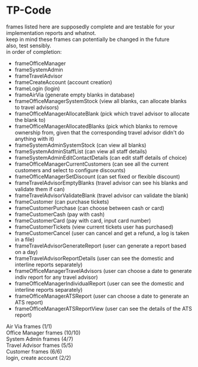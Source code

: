 # TP-Code

frames listed here are supposedly complete and are testable for your implementation reports and whatnot. <br>
keep in mind these frames can potentially be changed in the future <br>
also, test sensibly. <br>
in order of completion: <br>

- frameOfficeManager <br>
- frameSystemAdmin <br>
- frameTravelAdvisor <br>
- frameCreateAccount (account creation)<br>
- frameLogin (login) <br> 
- frameAirVia (generate empty blanks in database) <br>
- frameOfficeManagerSystemStock (view all blanks, can allocate blanks to travel advisors)<br>
- frameOfficeManagerAllocateBlank (pick which travel advisor to allocate the blank to)<br>
- frameOfficeManagerAllocatedBlanks (pick which blanks to remove ownership from, given that the corresponding travel advisor didn't do anything with it) <br>
- frameSystemAdminSystemStock (can view all blanks) <br>
- frameSystemAdminStaffList (can view all staff details) <br>
- frameSystemAdminEditContactDetails (can edit staff details of choice) <br>
- frameOfficeManagerCurrentCustomers (can see all the current customers and select to configure discounts) <br>
- frameOfficeManagerSetDiscount (can set fixed or flexible discount)
- frameTravelAdvisorEmptyBlanks (travel advisor can see his blanks and validate them if can)
- frameTravelAdvisorValidateBlank (travel advisor can validate the blank)
- frameCustomer (can purchase tickets)
- frameCustomerPurchase (can choose between cash or card)
- frameCustomerCash (pay with cash)
- frameCustomerCard (pay with card, input card number)
- frameCustomerTickets (view current tickets user has purchased)
- frameCustomerCancel (user can cancel and get a refund, a log is taken in a file)
- frameTravelAdvisorGenerateReport (user can generate a report based on a day)
- frameTravelAdvisorReportDetails (user can see the domestic and interline reports separately)
- frameOfficeManagerTravelAdvisors (user can choose a date to generate indiv report for any travel advisor)
- frameOfficeManagerIndividualReport (user can see the domestic and interline reports separately)
- frameOfficeManagerATSReport (user can choose a date to generate an ATS report)
- frameOfficeManagerATSReportView (user can see the details of the ATS report)

Air Via frames (1/1) <br>
Office Manager frames (10/10) <br>
System Admin frames (4/7) <br>
Travel Advisor frames (5/5) <br>
Customer frames (6/6) <br>
login, create account (2/2) <br>
